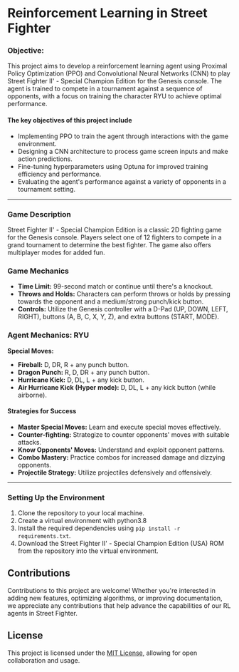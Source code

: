# Reinforcement Learning in Street Fighter

### Objective:

This project aims to develop a reinforcement learning agent using Proximal Policy Optimization (PPO) and Convolutional Neural Networks (CNN) to play Street Fighter II' - Special Champion Edition for the Genesis console. The agent is trained to compete in a tournament against a sequence of opponents, with a focus on training the character RYU to achieve optimal performance.

#### The key objectives of this project include
- Implementing PPO to train the agent through interactions with the game environment.
- Designing a CNN architecture to process game screen inputs and make action predictions.
- Fine-tuning hyperparameters using Optuna for improved training efficiency and performance.
- Evaluating the agent's performance against a variety of opponents in a tournament setting.

---

### Game Description
Street Fighter II' - Special Champion Edition is a classic 2D fighting game for the Genesis console. Players select one of 12 fighters to compete in a grand tournament to determine the best fighter. The game also offers multiplayer modes for added fun.

### Game Mechanics
- **Time Limit:** 99-second match or continue until there's a knockout.
- **Throws and Holds:** Characters can perform throws or holds by pressing towards the opponent and a medium/strong punch/kick button.
- **Controls:** Utilize the Genesis controller with a D-Pad (UP, DOWN, LEFT, RIGHT), buttons (A, B, C, X, Y, Z), and extra buttons (START, MODE).

### Agent Mechanics: RYU
**Special Moves:**
- **Fireball:** D, DR, R + any punch button.
- **Dragon Punch:** R, D, DR + any punch button.
- **Hurricane Kick:** D, DL, L + any kick button.
- **Air Hurricane Kick (Hyper mode):** D, DL, L + any kick button (while airborne).

#### Strategies for Success
- **Master Special Moves:** Learn and execute special moves effectively.
- **Counter-fighting:** Strategize to counter opponents' moves with suitable attacks.
- **Know Opponents' Moves:** Understand and exploit opponent patterns.
- **Combo Mastery:** Practice combos for increased damage and dizzying opponents.
- **Projectile Strategy:** Utilize projectiles defensively and offensively.

---

### **Setting Up the Environment**

1. Clone the repository to your local machine.
2. Create a virtual environment with python3.8
3. Install the required dependencies using `pip install -r requirements.txt`.
4. Download the Street Fighter II' - Special Champion Edition (USA) ROM from the repository into the virtual environment.

## Contributions

Contributions to this project are welcome! Whether you're interested in adding new features, optimizing algorithms, or improving documentation, we appreciate any contributions that help advance the capabilities of our RL agents in Street Fighter.

## License

This project is licensed under the [MIT License](LICENSE), allowing for open collaboration and usage.
